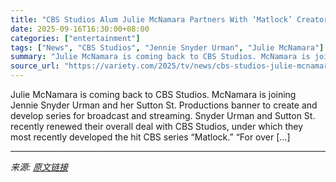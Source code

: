 ```yaml
---
title: "CBS Studios Alum Julie McNamara Partners With ‘Matlock’ Creator Jennie Snyder Urman to Develop Series"
date: 2025-09-16T16:30:00+08:00
categories: ["entertainment"]
tags: ["News", "CBS Studios", "Jennie Snyder Urman", "Julie McNamara"]
summary: "Julie McNamara is coming back to CBS Studios. McNamara is joining Jennie Snyder Urman and her Sutton St. Productions banner to create and develop series for broadcast and streaming. Snyder Urman and S"
source_url: "https://variety.com/2025/tv/news/cbs-studios-julie-mcnamara-jennie-snyder-urman-1236520368/"
---
```


Julie McNamara is coming back to CBS Studios. McNamara is joining Jennie Snyder Urman and her Sutton St. Productions banner to create and develop series for broadcast and streaming. Snyder Urman and Sutton St. recently renewed their overall deal with CBS Studios, under which they most recently developed the hit CBS series &#8220;Matlock.&#8221; “For over [&#8230;]

---

*来源: [原文链接](https://variety.com/2025/tv/news/cbs-studios-julie-mcnamara-jennie-snyder-urman-1236520368/)*
